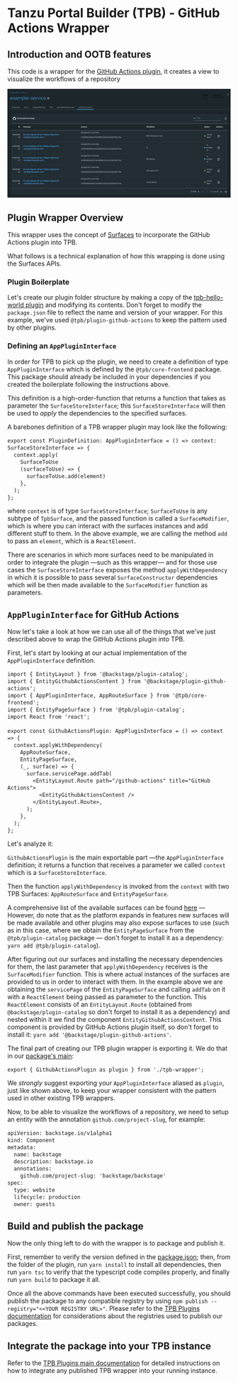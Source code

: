 # Tanzu Portal Builder (TPB) - GitHub Actions Wrapper

## Introduction and OOTB features

This code is a wrapper for the [GitHub Actions plugin](https://github.com/backstage/backstage/tree/master/plugins/github-actions), it creates a view to visualize the workflows of a repository

![GitHub Actions Table](./docs/github-actions-example.png)

## Plugin Wrapper Overview

This wrapper uses the concept of [Surfaces](../../README.md#frontend-plugins) to incorporate the GitHub Actions plugin into TPB.

What follows is a technical explanation of how this wrapping is done using the Surfaces APIs.

### Plugin Boilerplate

Let's create our plugin folder structure by making a copy of the [tpb-hello-world plugin](../tpb-hello-world/) and modifying its contents.
Don't forget to modify the `package.json` file to reflect the name and version of your wrapper. For this example, we've used `@tpb/plugin-github-actions` to keep the pattern used by other plugins.

### Defining an `AppPluginInterface`

In order for TPB to pick up the plugin, we need to create a definition of type `AppPluginInterface` which is defined by the `@tpb/core-frontend` package. This package should already be included in your dependencies if you created the boilerplate following the instructions above.

This definition is a high-order-function that returns a function that takes as parameter the `SurfaceStoreInterface`; this `SurfaceStoreInterface` will then be used to _apply_ the dependencies to the specified surfaces.

A barebones definition of a TPB wrapper plugin may look like the following:

```
export const PluginDefinition: AppPluginInterface = () => context: SurfaceStoreInterface => {
  context.apply(
    SurfaceToUse
    (surfaceToUse) => {
      surfaceToUse.add(element)
    },
  );
};

```

where `context` is of type `SurfaceStoreInterface`; `SurfaceToUse` is any subtype of `TpbSurface`, and the passed function is called a `SurfaceModifier`, which is where you can interact with the surfaces instances and add different stuff to them.
In the above example, we are calling the method `add` to pass an `element`, which is a `ReactElement`.

There are scenarios in which more surfaces need to be manipulated in order to integrate the plugin —such as this wrapper— and for those use cases the `SurfaceStoreInterface` exposes the method `applyWithDependency` in which it is possible to pass several `SurfaceConstructor` dependencies which will be then made available to the `SurfaceModifier` function as parameters.

## `AppPluginInterface` for GitHub Actions

Now let's take a look at how we can use all of the things that we've just described above to wrap the GitHub Actions plugin into TPB.

First, let's start by looking at our actual implementation of the `AppPluginInterface` definition.

```
import { EntityLayout } from '@backstage/plugin-catalog';
import { EntityGithubActionsContent } from '@backstage/plugin-github-actions';
import { AppPluginInterface, AppRouteSurface } from '@tpb/core-frontend';
import { EntityPageSurface } from '@tpb/plugin-catalog';
import React from 'react';

export const GithubActionsPlugin: AppPluginInterface = () => context => {
  context.applyWithDependency(
    AppRouteSurface,
    EntityPageSurface,
    (_, surface) => {
      surface.servicePage.addTab(
        <EntityLayout.Route path="/github-actions" title="GitHub Actions">
          <EntityGithubActionsContent />
        </EntityLayout.Route>,
      );
    },
  );
};
```

Let's analyze it:

`GithubActionsPlugin` is the main exportable part —the `AppPluginInterface` definition; it returns a function that receives a parameter we called `context` which is a `SurfaceStoreInterface`.

Then the function `applyWithDependency` is invoked from the `context` with two TPB Surfaces: `AppRouteSurface` and `EntityPageSurface`.

A comprehensive list of the available surfaces can be found [here](../../README.md) —However, do note that as the platform expands in features new surfaces will be made available and other plugins may also expose surfaces to use (such as in this case, where we obtain the `EntityPageSurface` from the `@tpb/plugin-catalog` package — don't forget to install it as a dependency: `yarn add @tpb/plugin-catalog`).

After figuring out our surfaces and installing the necessary dependencies for them, the last parameter that `applyWithDependency` receives is the `SurfaceModifier` function. This is where actual instances of the surfaces are provided to us in order to interact with them. In the example above we are obtaining the `servicePage` of the `EntityPageSurface` and calling `addTab` on it with a `ReactElement` being passed as parameter to the function.
This `ReactElement` consists of an `EntityLayout.Route` (obtained from `@backstage/plugin-catalog` so don't forget to install it as a dependency) and nested within it we find the component `EntityGithubActionsContent`. This component is provided by GitHub Actions plugin itself, so don't forget to install it: `yarn add '@backstage/plugin-github-actions'`.

The final part of creating our TPB plugin wrapper is exporting it. We do that in our [package's main](./src/index.ts):

```
export { GithubActionsPlugin as plugin } from './tpb-wrapper';

```

We _strongly_ suggest exporting your `AppPluginInterface` aliased as `plugin`, just like shown above, to keep your wrapper consistent with the pattern used in other existing TPB wrappers.

Now, to be able to visualize the workflows of a repository, we need to setup an entity with the annotation `github.com/project-slug`, for example:

```
apiVersion: backstage.io/v1alpha1
kind: Component
metadata:
  name: backstage
  description: backstage.io
  annotations:
    github.com/project-slug: 'backstage/backstage'
spec:
  type: website
  lifecycle: production
  owner: guests
```

## Build and publish the package

Now the only thing left to do with the wrapper is to package and publish it.

First, remember to verify the version defined in the [package.json](./package.json); then, from the folder of the plugin, run `yarn install` to install all dependencies, then run `yarn tsc` to verify that the typescript code compiles properly, and finally run `yarn build` to package it all.

Once all the above commands have been executed successfully, you should publish the package to any compatible registry by using `npm publish --registry="<<YOUR REGISTRY URL>"`.
Please refer to the [TPB Plugins documentation](../README.md) for considerations about the registries used to publish our packages.

## Integrate the package into your TPB instance

Refer to the [TPB Plugins main documentation](../README.md) for detailed instructions on how to integrate any published TPB wrapper into your running instance.
